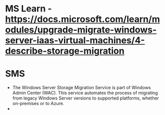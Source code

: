 # MS Learn - https://docs.microsoft.com/learn/modules/upgrade-migrate-windows-server-iaas-virtual-machines/4-describe-storage-migration
# SMS 
- The Windows Server Storage Migration Service is part of Windows Admin Center (WAC). This service automates the process of migrating from legacy Windows Server versions to supported platforms, whether on-premises or to Azure.
- 

